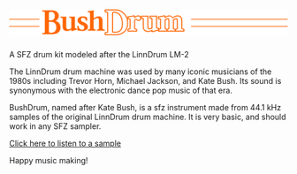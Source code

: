 # ![BushDrum](logo.svg)
A SFZ drum kit modeled after the LinnDrum LM-2

The LinnDrum drum machine was used by many iconic musicians of the 1980s including Trevor Horn, Michael Jackson, and Kate Bush. Its sound is synonymous with the electronic dance pop music of that era. 

BushDrum, named after Kate Bush, is a sfz instrument made from 44.1 kHz samples of the original LinnDrum drum machine. It is very basic, and should work in any SFZ sampler.

[Click here to listen to a sample](preview.wav)

Happy music making!
